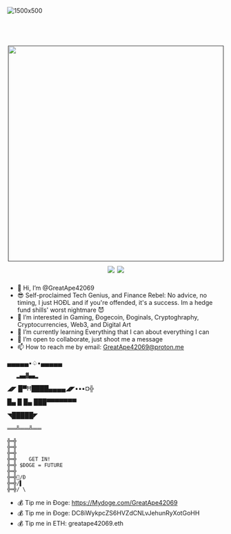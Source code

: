 ![1500x500](https://github.com/user-attachments/assets/9d4ffe69-2b39-461e-926b-a628c23b3dee)
<h1 align="center">
  <br>
  <a href=""><img src="https://pbs.twimg.com/profile_images/1553127486933835777/o8LKIi3h_400x400.jpg" alt="" width="500px;"></a>
  <br> 
  <img src="https://img.shields.io/badge/PRs-welcome-cyan">
  <a href="https://twitter.com/intent/follow?screen_name=GreatApe42069E">
    <img src="https://img.shields.io/twitter/follow/GreatApe42069E?style=flat&logo=twitter">
  </a>
</h1>



- 👋 Hi, I’m @GreatApe42069
- 😎 Self-proclaimed Tech Genius, and Finance Rebel: No advice, no timing, I just HOĐL and if you're offended, it's a success. Im a hedge fund shills' worst nightmare 😈
- 👀 I’m interested in Gaming, Đogecoin, Đoginals, Cryptoghraphy, Cryptocurrencies, Web3, and Digital Art 
- 🌱 I’m currently learning Everything that I can about everything I can
- 💞️ I’m open to collaborate, just shoot me a message
- 📫 How to reach me by email: GreatApe42069@proton.me

▄▄▄▄▄▪︎♤▪︎▄▄▄▄▄

       ▂▄▄▓▄▄▂

  ◢◤ █▀Ħ████▄▄▄▄◢◤▪︎▪︎▪︎¤╬

 █▄ █ █▄ ███▀▀▀▀▀▀▀

  ◥█████◤

  ══╩══╩══

    ╬═╬
    ╬═╬
    ╬═╬
    ╬═╬    GET IN!
    ╬═╬ $ĐOGE = FUTURE 
    ╬═╬ 
    ╬═╬🤑/Đ
    ╬═╬/▌
    ╬═╬/ \
 

- 💰 Tip me in Đoge: https://Mydoge.com/GreatApe42069
- 💰 Tip me in Đoge: DC8iWykpcZS6HVZdCNLvJehunRyXotGoHH
- 💰 Tip me in ETH: greatape42069.eth
<!---
GreatApe42069/GreatApe42069 is a ✨ special ✨ repository because its `README.md` (this file) appears on your GitHub profile.
You can click the Preview link to take a look at your changes.
--->

